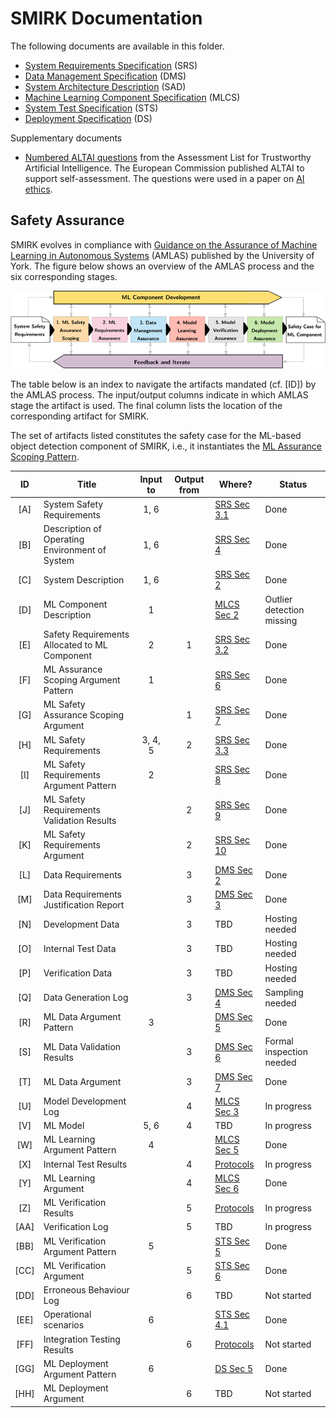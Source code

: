 # SMIRK Documentation

The following documents are available in this folder.

- [System Requirements Specification](</docs/System Requirements Specification.md>) (SRS)
- [Data Management Specification](</docs/Data Management Specification.md>) (DMS)
- [System Architecture Description](https://github.com/RI-SE/smirk/blob/main/docs/System%20Architecture%20Description.md) (SAD)
- [Machine Learning Component Specification](</docs/ML Component Specification.md>) (MLCS)
- [System Test Specification](</docs/System Test Specification.md>) (STS)
- [Deployment Specification](</docs/Deployment Specification.md>) (DS)

Supplementary documents
- [Numbered ALTAI questions](</docs/support/ALTAI_Numbered_Questions_v1.0.pdf>) from the Assessment List for Trustworthy Artificial Intelligence. The European Commission published ALTAI to support self-assessment. The questions were used in a paper on [AI ethics](https://arxiv.org/abs/2103.09051).

## Safety Assurance

SMIRK evolves in compliance with [Guidance on the Assurance of Machine Learning in Autonomous Systems](https://www.york.ac.uk/assuring-autonomy/guidance/amlas/) (AMLAS) published by the University of York. The figure below shows an overview of the AMLAS process and the six corresponding stages. 

![AMLAS process](/docs/figures/amlas_process.png) <a name="amlas"></a>

The table below is an index to navigate the artifacts mandated (cf. [ID]) by the AMLAS process. The input/output columns indicate in which AMLAS stage the artifact is used. The final column lists the location of the corresponding artifact for SMIRK.

The set of artifacts listed constitutes the safety case for the ML-based object detection component of SMIRK, i.e., it instantiates the [ML Assurance Scoping Pattern](</docs/System Requirements Specification.md#ml_assurance_scoping_pattern>).

|      ID   |     Title                                        |     Input to    |     Output from    |     Where?       |     Status       |
|:---------:|--------------------------------------------------|:---------------:|:------------------:|------------------|------------------|
|     [A]   |     System Safety Requirements                     |         1, 6    |                    | [SRS Sec 3.1](</docs/System Requirements Specification.md#system_safety_reqts>)    | Done |
|     [B]   |     Description of Operating Environment of System |         1, 6    |                    | [SRS Sec 4](</docs/System Requirements Specification.md#odd>)    | Done |
|     [C]   |     System Description                             |         1, 6    |                    | [SRS Sec 2](</docs/System Requirements Specification.md#system_reqts>)    | Done |
|     [D]   |     ML Component Description                       |          1      |                    | [MLCS Sec 2](</docs/ML Component Specification.md#ml_comp_desc>)    | Outlier detection missing |
|     [E]   |     Safety Requirements Allocated to ML Component  |          2      |            1       | [SRS Sec 3.2](</docs/System Requirements Specification.md#ml_component_safety_reqts>)    | Done |
|     [F]   |     ML Assurance Scoping Argument Pattern          |          1      |                    | [SRS Sec 6](</docs/System Requirements Specification.md#ml_assurance_scoping_pattern>)    | Done |
|     [G]   |     ML Safety Assurance Scoping Argument           |                 |            1       | [SRS Sec 7](</docs/System Requirements Specification.md#ml_assurance_scoping_argument>)    | Done |
|     [H]   |     ML Safety Requirements                         |       3, 4, 5   |            2       | [SRS Sec 3.3](</docs/System Requirements Specification.md#ml_safety_reqts>) | Done |
|     [I]   |     ML Safety Requirements Argument Pattern        |          2      |                    | [SRS Sec 8](https://github.com/RI-SE/smirk/blob/main/docs/System%20Requirements%20Specification.md#7-ml-safety-requirements-argument-pattern-i) | Done |
|     [J]   |     ML Safety Requirements Validation Results      |                 |            2       | [SRS Sec 9](https://github.com/RI-SE/smirk/blob/main/docs/System%20Requirements%20Specification.md#8-ml-safety-requirements-validation-results-j) | Done |
|     [K]   |     ML Safety Requirements Argument                |                 |            2       | [SRS Sec 10](https://github.com/RI-SE/smirk/blob/main/docs/System%20Requirements%20Specification.md#10-ml-safety-requirements-argument-k) | Done |
|     [L]   |     Data Requirements                              |                 |            3       | [DMS Sec 2](</docs/Data Management Specification.md#data_rqts>) | Done |
|     [M]   | Data Requirements Justification Report             |                 |          3         | [DMS Sec 3](</docs/Data Management Specification.md#data_rqts_just>) | Done |
|     [N]   | Development Data                                   |                 |          3         | TBD | Hosting needed |
|     [O]   | Internal Test Data                                 |                 |          3         | TBD | Hosting needed |
|     [P]   | Verification Data                                  |                 |          3         | TBD | Hosting needed |
|     [Q]   | Data Generation Log                            |                 |            3       | [DMS Sec 4](</docs/Data Management Specification.md#data_gen>) | Sampling needed |
|     [R]   | ML Data Argument Pattern                           |        3        |                    | [DMS Sec 5](</docs/Data Management Specification.md#data_argument_pattern>) | Done |
|     [S]   | ML Data Validation Results                         |                 |          3         | [DMS Sec 6](</docs/Data Management Specification.md#data_validation_results>) | Formal inspection needed |
|     [T]   | ML Data Argument                                   |                 |          3         | [DMS Sec 7](</docs/Data Management Specification.md#data_argument>) | Done |
|     [U]   | Model Development Log                          |                 |          4         | [MLCS Sec 3](</docs/ML%20Component%20Specification.md#3-model-development-log-u>) | In progress |
|     [V]   | ML Model                                           |       5, 6      |          4         | TBD | In progress |
|     [W]   | ML Learning Argument Pattern                   |          4      |                    | [MLCS Sec 5](</docs/ML%20Component%20Specification.md#5-ml-model-learning-argument-pattern-w>) | Done |
|     [X]   | Internal Test Results                          |                 |            4       | [Protocols](https://github.com/RI-SE/smirk/blob/main/docs/protocols/) | In progress |
|     [Y]   | ML Learning Argument                           |                 |            4       | [MLCS Sec 6](</docs/ML%20Component%20Specification.md#6-ml-learning-argument-y>) | Done |
|     [Z]   | ML Verification Results                        |                 |            5       | [Protocols](https://github.com/RI-SE/smirk/blob/main/docs/protocols/) | In progress |
|     [AA]  | Verification Log                               |                 |            5       | TBD | In progress |
|     [BB]  | ML Verification Argument Pattern               |          5      |                    | [STS Sec 5](</docs/System%20Test%20Specification.md#5-ml-verification-argument-pattern-bb>) | Done |
|     [CC]  | ML Verification Argument                       |                 |            5       | [STS Sec 6](https://github.com/RI-SE/smirk/blob/main/docs/System%20Test%20Specification.md#6-ml-verification-argument-cc) | Done |
|     [DD]  | Erroneous Behaviour Log                        |                 |            6       | TBD | Not started |
|     [EE]  | Operational scenarios                          |         6       |                    | [STS Sec 4.1](https://github.com/RI-SE/smirk/blob/main/docs/System%20Test%20Specification.md#41-operational-scenarios-ee) | Done |
|     [FF]  | Integration Testing Results                        |                 |          6         | [Protocols](https://github.com/RI-SE/smirk/blob/main/docs/protocols/) | Not started |
|     [GG]  | ML Deployment Argument Pattern                     |        6        |                    | [DS Sec 5](</docs/Deployment%20Specification.md#5-ml-deployment-argument-pattern-bb>) | Done |
|     [HH]  | ML Deployment Argument                         |                 |            6       | TBD | Not started |
